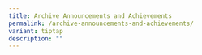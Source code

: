 ```yaml
---
title: Archive Announcements and Achievements
permalink: /archive-announcements-and-achievements/
variant: tiptap
description: ""
---
```


